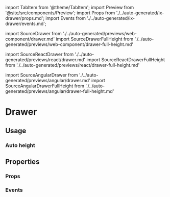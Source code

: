 import TabItem from '@theme/TabItem';
import Preview from '@site/src/components/Preview';
import Props from './../auto-generated/ix-drawer/props.md';
import Events from './../auto-generated/ix-drawer/events.md';

import SourceDrawer from './../auto-generated/previews/web-component/drawer.md'
import SourceDrawerFullHeight from './../auto-generated/previews/web-component/drawer-full-height.md'

import SourceReactDrawer from './../auto-generated/previews/react/drawer.md'
import SourceReactDrawerFullHeight from './../auto-generated/previews/react/drawer-full-height.md'

import SourceAngularDrawer from './../auto-generated/previews/angular/drawer.md'
import SourceAngularDrawerFullHeight from './../auto-generated/previews/angular/drawer-full-height.md'

# Drawer

## Usage

<Preview name="drawer-full-height" height="24rem">
  <TabItem value="javascript">
    <SourceDrawer />
  </TabItem>
  <TabItem value="react">
    <SourceReactDrawer />
  </TabItem>
  <TabItem value="angular">
    <SourceAngularDrawer />
  </TabItem>
</Preview>

### Auto height

<Preview name="drawer" height="24rem">
  <TabItem value="javascript">
    <SourceDrawerFullHeight />
  </TabItem>
  <TabItem value="react">
    <SourceReactDrawerFullHeight />
  </TabItem>
  <TabItem value="angular">
    <SourceAngularDrawerFullHeight />
  </TabItem>
</Preview>

## Properties

### Props

<Props />

### Events

<Events />
